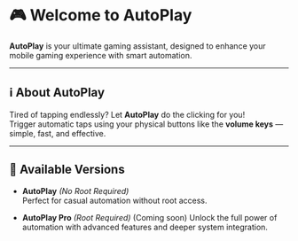 # 🎮 Welcome to **AutoPlay**
**AutoPlay** is your ultimate gaming assistant, designed to enhance your mobile gaming experience with smart automation.

---

## ℹ️ About AutoPlay
Tired of tapping endlessly? Let **AutoPlay** do the clicking for you!  
Trigger automatic taps using your physical buttons like the **volume keys** — simple, fast, and effective.

---

## 🔀 Available Versions

- **AutoPlay** *(No Root Required)*  
  Perfect for casual automation without root access.

- **AutoPlay Pro** *(Root Required)*  (Coming soon)
  Unlock the full power of automation with advanced features and deeper system integration.
